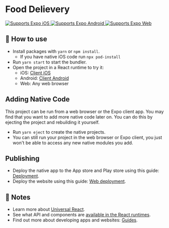 # Food Delievery

<p>
  <!-- iOS -->
  <a href="https://itunes.apple.com/app/apple-store/id982107779">
    <img alt="Supports Expo iOS" longdesc="Supports Expo iOS" src="https://img.shields.io/badge/iOS-4630EB.svg?style=flat-square&logo=APPLE&labelColor=999999&logoColor=fff" />
  </a>
  <!-- Android -->
  <a href="https://play.google.com/store/apps/details?id=host.exp.exponent&referrer=blankexample">
    <img alt="Supports Expo Android" longdesc="Supports Expo Android" src="https://img.shields.io/badge/Android-4630EB.svg?style=flat-square&logo=ANDROID&labelColor=A4C639&logoColor=fff" />
  </a>
  <!-- Web -->
  <a href="https://docs.expo.dev/workflow/web/">
    <img alt="Supports Expo Web" longdesc="Supports Expo Web" src="https://img.shields.io/badge/web-4630EB.svg?style=flat-square&logo=GOOGLE-CHROME&labelColor=4285F4&logoColor=fff" />
  </a>
</p>

## 🚀 How to use

- Install packages with `yarn` or `npm install`.
  - If you have native iOS code run `npx pod-install`
- Run `yarn start` to start the bundler.
- Open the project in a React runtime to try it:
  - iOS: [Client iOS](https://itunes.apple.com/app/apple-store/id982107779)
  - Android: [Client Android](https://play.google.com/store/apps/details?id=host.exp.exponent&referrer=blankexample)
  - Web: Any web browser

## Adding Native Code

This project can be run from a web browser or the Expo client app. You may find that you want to add more native code later on. You can do this by ejecting the project and rebuilding it yourself.

- Run `yarn eject` to create the native projects.
- You can still run your project in the web browser or Expo client, you just won't be able to access any new native modules you add.

## Publishing

- Deploy the native app to the App store and Play store using this guide: [Deployment](https://docs.expo.dev/distribution/app-stores/).
- Deploy the website using this guide: [Web deployment](https://docs.expo.dev/distribution/publishing-websites/).

## 📝 Notes

- Learn more about [Universal React](https://docs.expo.dev/).
- See what API and components are [available in the React runtimes](https://docs.expo.dev/versions/latest/).
- Find out more about developing apps and websites: [Guides](https://docs.expo.dev/guides/).
